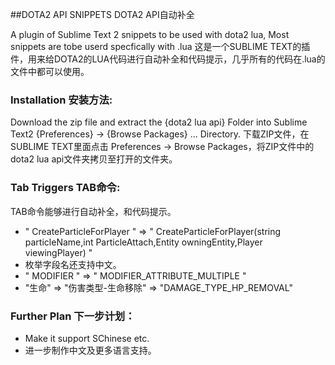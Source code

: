##DOTA2 API SNIPPETS DOTA2 API自动补全

A plugin of Sublime Text 2 snippets to be used with dota2 lua, Most snippets are tobe userd specfically with .lua
这是一个SUBLIME TEXT的插件，用来给DOTA2的LUA代码进行自动补全和代码提示，几乎所有的代码在.lua的文件中都可以使用。

### Installation 安装方法:

Download the zip file and extract the {dota2 lua api} Folder into Sublime Text2 {Preferences} -> {Browse Packages} ... Directory.
下载ZIP文件，在SUBLIME TEXT里面点击 Preferences -> Browse Packages，将ZIP文件中的dota2 lua api文件夹拷贝至打开的文件夹。

### Tab Triggers TAB命令:

TAB命令能够进行自动补全，和代码提示。
- " CreateParticleForPlayer " => " CreateParticleForPlayer(string particleName,int ParticleAttach,Entity owningEntity,Player viewingPlayer) "
- 枚举字段名还支持中文。
- " MODIFIER " => " MODIFIER_ATTRIBUTE_MULTIPLE "
- "生命"      => "伤害类型-生命移除"  =>  "DAMAGE_TYPE_HP_REMOVAL"


### Further Plan 下一步计划：
- Make it support SChinese etc.
- 进一步制作中文及更多语言支持。
